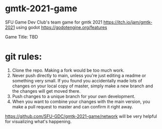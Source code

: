 # gmtk-2021-game
SFU Game Dev Club's team game for gmtk 2021 https://itch.io/jam/gmtk-2021 using godot https://godotengine.org/features

Game Title: TBD

# git rules:
1. Clone the repo. Making a fork would be too much work.
2. Never push directly to main, unless you're just editing a readme or something very small. If you found you accidentally made lots of changes on your local copy of master, simply make a new branch and the changes will get moved there.
3. Push changes to a unique branch for your own development.
4. When you want to combine your changes with the main version, you make a pull request to master and can confirm it right away.

https://github.com/SFU-GDC/gmtk-2021-game/network will be very helpful for visualizing what's happening.